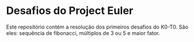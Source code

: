 # Desafios do Project Euler

Este repositório contém a resolução dos primeiros desafios do K0-T0. 
São eles: sequência de fibonacci, múltiplos de 3 ou 5 e maior fator.